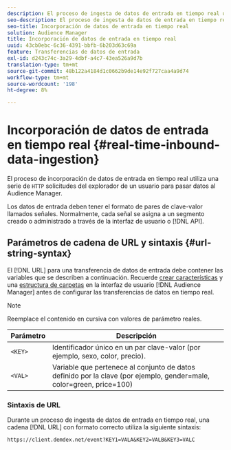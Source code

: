 ```yaml
---
description: El proceso de ingesta de datos de entrada en tiempo real utiliza una serie de solicitudes HTTP del explorador de un usuario para pasar datos al Audience Manager.
seo-description: El proceso de ingesta de datos de entrada en tiempo real utiliza una serie de solicitudes HTTP del explorador de un usuario para pasar datos al Audience Manager.
seo-title: Incorporación de datos de entrada en tiempo real
solution: Audience Manager
title: Incorporación de datos de entrada en tiempo real
uuid: 43cb0ebc-6c36-4391-bbfb-6b203d63c69a
feature: Transferencias de datos de entrada
exl-id: d243c74c-3a29-4dbf-a4c7-43ea526a9d7b
translation-type: tm+mt
source-git-commit: 48b122a4184d1c0662b9de14e92f727caa4a9d74
workflow-type: tm+mt
source-wordcount: '198'
ht-degree: 8%

---
```


# Incorporación de datos de entrada en tiempo real {#real-time-inbound-data-ingestion}

El proceso de incorporación de datos de entrada en tiempo real utiliza una serie de `HTTP` solicitudes del explorador de un usuario para pasar datos al Audience Manager.

<!-- c_rt_inbound_real_time.xml -->

Los datos de entrada deben tener el formato de pares de clave-valor llamados señales. Normalmente, cada señal se asigna a un segmento creado o administrado a través de la interfaz de usuario o [!DNL API].

## Parámetros de cadena de URL y sintaxis {#url-string-syntax}

El [!DNL URL] para una transferencia de datos de entrada debe contener las variables que se describen a continuación. Recuerde [crear características](../../../features/traits/create-onboarded-rule-based-traits.md) y una [estructura de carpetas](../../../features/traits/trait-storage.md#create-trait-storage-folder) en la interfaz de usuario [!DNL Audience Manager] antes de configurar las transferencias de datos en tiempo real.

>[!NOTE]
>
>Reemplace el contenido en cursiva con valores de parámetro reales.

| Parámetro | Descripción |
|---|---|
| `<KEY>` | Identificador único en un par clave-valor (por ejemplo, sexo, color, precio). |
| `<VAL>` | Variable que pertenece al conjunto de datos definido por la clave (por ejemplo, gender=male, color=green, price=100) |

### Sintaxis de URL

Durante un proceso de ingesta de datos de entrada en tiempo real, una cadena [!DNL URL] con formato correcto utiliza la siguiente sintaxis:

```
https://client.demdex.net/event?KEY1=VALA&KEY2=VALB&KEY3=VALC
```
